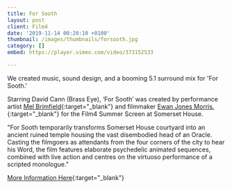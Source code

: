 ```yaml
---
title: For Sooth
layout: post
client: Film4
date: '2019-11-14 00:20:10 +0100'
thumbnail: /images/thumbnails/forsooth.jpg
category: []
embed: https://player.vimeo.com/video/373152533

---
```


We created music, sound design, and a booming 5.1 surround mix for 'For Sooth.'

Starring David Cann (Brass Eye), ‘For Sooth’ was created by performance artist [Mel Brimfield](https://www.somersethouse.org.uk/residents/mel-brimfield/){:target="_blank"}
and filmmaker [Ewan Jones Morris.](https://www.somersethouse.org.uk/residents/ewan-jones-morris/){:target="_blank"} for the Film4 Summer Screen at Somerset House.


"For Sooth temporarily transforms Somerset House courtyard into an ancient ruined temple housing the vast disembodied head of an Oracle. Casting the filmgoers as attendants from the four corners of the city to hear his Word, the film features elaborate psychedelic animated sequences, combined with live action and centres on the virtuoso performance of a scripted monologue."



[More Information Here](https://www.somersethouse.org.uk/whats-on/film4-summer-screen/for-sooth/){:target="_blank"}  
